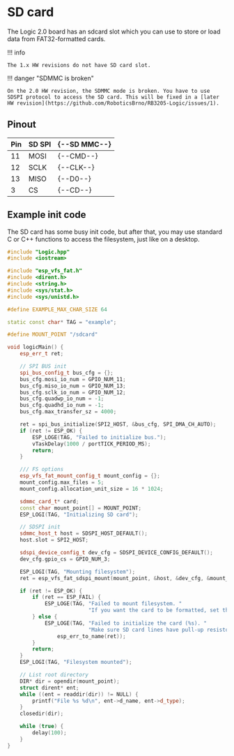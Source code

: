 # SD card

The Logic 2.0 board has an sdcard slot which you can use to store or load data from FAT32-formatted cards.

!!! info

    The 1.x HW revisions do not have SD card slot.

!!! danger "SDMMC is broken"

    On the 2.0 HW revision, the SDMMC mode is broken. You have to use SDSPI protocol to access the SD card. This will be fixed in a [later HW revision](https://github.com/RoboticsBrno/RB3205-Logic/issues/1).

## Pinout

| Pin | SD SPI | {--SD MMC--} |
| --- | ------ | ------------ |
| 11  | MOSI   | {--CMD--}    |
| 12  | SCLK   | {--CLK--}    |
| 13  | MISO   | {--D0--}     |
| 3   | CS     | {--CD--}     |

## Example init code

The SD card has some busy init code, but after that, you may use standard C or C++ functions to access the filesystem, just like on a desktop.

```cpp
#include "Logic.hpp"
#include <iostream>

#include "esp_vfs_fat.h"
#include <dirent.h>
#include <string.h>
#include <sys/stat.h>
#include <sys/unistd.h>

#define EXAMPLE_MAX_CHAR_SIZE 64

static const char* TAG = "example";

#define MOUNT_POINT "/sdcard"

void logicMain() {
    esp_err_t ret;

    // SPI BUS init
    spi_bus_config_t bus_cfg = {};
    bus_cfg.mosi_io_num = GPIO_NUM_11;
    bus_cfg.miso_io_num = GPIO_NUM_13;
    bus_cfg.sclk_io_num = GPIO_NUM_12;
    bus_cfg.quadwp_io_num = -1;
    bus_cfg.quadhd_io_num = -1;
    bus_cfg.max_transfer_sz = 4000;

    ret = spi_bus_initialize(SPI2_HOST, &bus_cfg, SPI_DMA_CH_AUTO);
    if (ret != ESP_OK) {
        ESP_LOGE(TAG, "Failed to initialize bus.");
        vTaskDelay(1000 / portTICK_PERIOD_MS);
        return;
    }

    /// FS options
    esp_vfs_fat_mount_config_t mount_config = {};
    mount_config.max_files = 5;
    mount_config.allocation_unit_size = 16 * 1024;

    sdmmc_card_t* card;
    const char mount_point[] = MOUNT_POINT;
    ESP_LOGI(TAG, "Initializing SD card");

    // SDSPI init
    sdmmc_host_t host = SDSPI_HOST_DEFAULT();
    host.slot = SPI2_HOST;

    sdspi_device_config_t dev_cfg = SDSPI_DEVICE_CONFIG_DEFAULT();
    dev_cfg.gpio_cs = GPIO_NUM_3;

    ESP_LOGI(TAG, "Mounting filesystem");
    ret = esp_vfs_fat_sdspi_mount(mount_point, &host, &dev_cfg, &mount_config, &card);

    if (ret != ESP_OK) {
        if (ret == ESP_FAIL) {
            ESP_LOGE(TAG, "Failed to mount filesystem. "
                          "If you want the card to be formatted, set the EXAMPLE_FORMAT_IF_MOUNT_FAILED menuconfig option.");
        } else {
            ESP_LOGE(TAG, "Failed to initialize the card (%s). "
                          "Make sure SD card lines have pull-up resistors in place.",
                esp_err_to_name(ret));
        }
        return;
    }
    ESP_LOGI(TAG, "Filesystem mounted");

    // List root directory
    DIR* dir = opendir(mount_point);
    struct dirent* ent;
    while ((ent = readdir(dir)) != NULL) {
        printf("File %s %d\n", ent->d_name, ent->d_type);
    }
    closedir(dir);

    while (true) {
        delay(100);
    }
}

```
